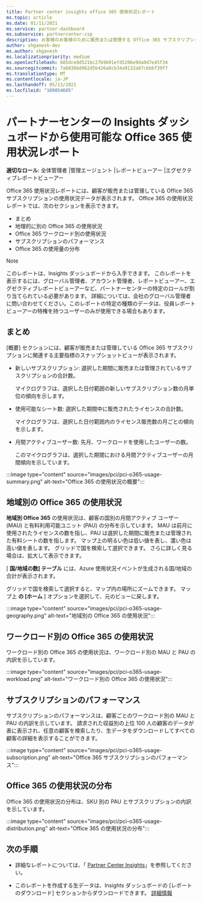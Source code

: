 ```yaml
---
title: Partner center insights office 365 使用状況レポート
ms.topic: article
ms.date: 01/11/2021
ms.service: partner-dashboard
ms.subservice: partnercenter-csp
description: お客様のお客様のために販売または管理する Office 365 サブスクリプションの使用状況について、お客様が何をしているかをご確認ください。
author: shganesh-dev
ms.author: shganesh
ms.localizationpriority: medium
ms.openlocfilehash: 685dce8d521bc27b9b91efd5206e9da0d7e45f34
ms.sourcegitcommit: 7a6836bd962d5b426a8cb34a9132a87cbbbf39f7
ms.translationtype: MT
ms.contentlocale: ja-JP
ms.lasthandoff: 05/13/2021
ms.locfileid: "109854605"
---
```

# <a name="office-365-usage-report-available-from-the-partner-center-insights-dashboard"></a>パートナーセンターの Insights ダッシュボードから使用可能な Office 365 使用状況レポート

**適切なロール**: 全体管理者 |管理エージェント |レポートビューアー |エグゼクティブレポートビューアー

Office 365 使用状況レポートには、顧客が販売または管理している Office 365 サブスクリプションの使用状況データが表示されます。 Office 365 の使用状況レポートでは、次のセクションを表示できます。

- まとめ
- 地理的に別の Office 365 の使用状況
- Office 365 ワークロード別の使用状況
- サブスクリプションのパフォーマンス
- Office 365 の使用量の分布

 > [!NOTE]
 > このレポートは、Insights ダッシュボードから入手できます。 このレポートを表示するには、グローバル管理者、アカウント管理者、レポートビューアー、エグゼクティブレポートビューアーなど、パートナーセンターの特定のロールが割り当てられている必要があります。 詳細については、会社のグローバル管理者に問い合わせてください。このレポートの特定の種類のデータは、役員レポートビューアーの特権を持つユーザーのみが使用できる場合もあります。

## <a name="summary"></a>まとめ

[概要] セクションには、顧客が販売または管理している Office 365 サブスクリプションに関連する主要指標のスナップショットビューが表示されます。  

- 新しいサブスクリプション: 選択した期間に販売または管理されているサブスクリプションの合計数。

   マイクログラフは、選択した日付範囲の新しいサブスクリプション数の月単位の傾向を示します。

- 使用可能なシート数: 選択した期間中に販売されたライセンスの合計数。

   マイクログラフは、選択した日付範囲内のライセンス販売数の月ごとの傾向を示します。

- 月間アクティブユーザー数: 先月、ワークロードを使用したユーザーの数。 

   このマイクログラフは、選択した期間における月間アクティブユーザーの月間傾向を示しています。

:::image type="content" source="images/pci/pci-o365-usage-summary.png" alt-text="Office 365 の使用状況の概要":::

## <a name="office-365-usage-by-geography"></a>地域別の Office 365 の使用状況

**地域別 Office 365** の使用状況は、顧客の国別の月間アクティブ ユーザー (MAU) と有料利用可能ユニット (PAU) の分布を示しています。 MAU は前月に使用されたライセンスの数を指し、PAU は選択した期間に販売または管理された有料シートの数を指します。 マップ上の明るい色は低い値を表し、濃い色は高い値を表します。 グリッドで国を検索して選択できます。 さらに詳しく見る場合は、拡大して表示できます。

[ **国/地域の数] テーブル** には、Azure 使用状況イベントが生成される国/地域の合計が表示されます。

グリッドで国を検索して選択すると、マップ内の場所にズームできます。 マップ上 **の [ホーム** ] オプションを選択して、元のビューに戻します。


:::image type="content" source="images/pci/pci-o365-usage-geography.png" alt-text="地域別の Office 365 の使用状況":::

## <a name="office-365-usage-by-workload"></a>ワークロード別の Office 365 の使用状況

ワークロード別の Office 365 の使用状況は、ワークロード別の MAU と PAU の内訳を示しています。

:::image type="content" source="images/pci/pci-o365-usage-workload.png" alt-text="ワークロード別の Office 365 の使用状況":::

## <a name="subscriptions-performance"></a>サブスクリプションのパフォーマンス

サブスクリプションのパフォーマンスは、顧客ごとのワークロード別の MAU と PAU の内訳を示しています。 請求された収益別の上位 100 人の顧客のデータが表に表示され、任意の顧客を検索したり、生データをダウンロードしてすべての顧客の詳細を表示することができます。

:::image type="content" source="images/pci/pci-o365-usage-subscription.png" alt-text="Office 365 サブスクリプションのパフォーマンス":::

## <a name="office-365-usage-distribution"></a>Office 365 の使用状況の分布

Office 365 の使用状況の分布は、SKU 別の PAU とサブスクリプションの内訳を示しています。

:::image type="content" source="images/pci/pci-o365-usage-distribution.png" alt-text="Office 365 の使用状況の分布":::

## <a name="next-steps"></a>次の手順

- 詳細なレポートについては、「 [Partner Center Insights](partner-center-insights.md)」を参照してください。

- このレポートを作成する生データは、Insights ダッシュボードの [レポートのダウンロード] セクションからダウンロードできます。 [詳細情報](pci-download-reports.md) 
